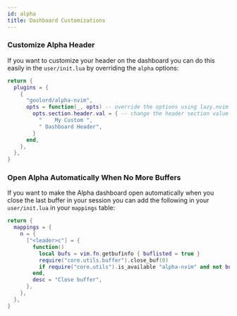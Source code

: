 ```yaml
---
id: alpha
title: Dashboard Customizations
---
```


### Customize Alpha Header

If you want to customize your header on the dashboard you can do this easily in the `user/init.lua` by overriding the `alpha` options:

```lua
return {
  plugins = {
    {
      "goolord/alpha-nvim",
      opts = function(_, opts) -- override the options using lazy.nvim
        opts.section.header.val = { -- change the header section value
          "    My Custom ",
          " Dashboard Header",
        }
      end,
    },
  },
}
```

### Open Alpha Automatically When No More Buffers

If you want to make the Alpha dashboard open automatically when you close the last buffer in your session you can add the following in your `user/init.lua` in your `mappings` table:

```lua
return {
  mappings = {
    n = {
      ["<leader>c"] = {
        function()
          local bufs = vim.fn.getbufinfo { buflisted = true }
          require("core.utils.buffer").close_buf(0)
          if require("core.utils").is_available "alpha-nvim" and not bufs[2] then require("alpha").start(true) end
        end,
        desc = "Close buffer",
      },
    },
  },
}
```
